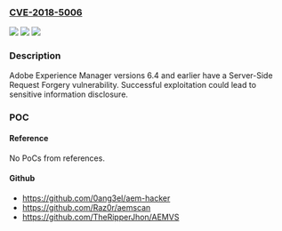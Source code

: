 ### [CVE-2018-5006](https://cve.mitre.org/cgi-bin/cvename.cgi?name=CVE-2018-5006)
![](https://img.shields.io/static/v1?label=Product&message=Adobe%20Experience%20Manager%20AEM%206.4%20and%20earlier&color=blue)
![](https://img.shields.io/static/v1?label=Version&message=n%2Fa&color=blue)
![](https://img.shields.io/static/v1?label=Vulnerability&message=Server-Side%20Request%20Forgery&color=brighgreen)

### Description

Adobe Experience Manager versions 6.4 and earlier have a Server-Side Request Forgery vulnerability. Successful exploitation could lead to sensitive information disclosure.

### POC

#### Reference
No PoCs from references.

#### Github
- https://github.com/0ang3el/aem-hacker
- https://github.com/Raz0r/aemscan
- https://github.com/TheRipperJhon/AEMVS

